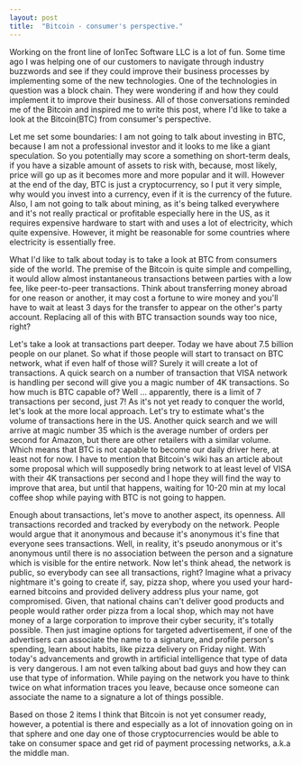 ```yaml
---
layout: post 
title:  "Bitcoin - consumer's perspective."
---
```

Working on the front line of IonTec Software LLC is a lot of fun. 
Some time ago I was helping one of our customers to navigate through 
industry buzzwords and see if they could improve their business 
processes by implementing some of the new technologies. One of the 
technologies in question was a block chain. They were wondering if and 
how they could implement it to improve their business. All of those 
conversations reminded me of the Bitcoin and inspired me to write this 
post, where I'd like to take a look at the Bitcoin(BTC) from consumer's 
perspective.<!--more-->

Let me set some boundaries: I am not going to talk 
about investing in BTC, because I am not a professional investor and it 
looks to me like a giant speculation. So you potentially may score a 
something on short-term deals, if you have a sizable amount of assets to
 risk with, because, most likely, price will go up as it becomes more 
and more popular and it will. However at the end of the day, BTC is just
 a cryptocurrency, so I put it very simple, why would you invest into a 
currency, even if it is the currency of the future. Also, I am not going
 to talk about mining, as it's being talked everywhere and it's not 
really practical or profitable especially here in the US, as it requires
 expensive hardware to start with and uses a lot of electricity, which 
quite expensive. However, it might be reasonable for some countries 
where electricity is essentially free.

What I'd like to talk about today is to take a look at BTC from consumers side of the world. The 
premise of the Bitcoin is quite simple and compelling, it would allow 
almost instantaneous transactions between parties with a low fee, like 
peer-to-peer transactions. Think about transferring money abroad for one
 reason or another, it may cost a fortune to wire money and you'll have 
to wait at least 3 days for the transfer to appear on the other's party 
account. Replacing all of this with BTC transaction sounds way too nice,
 right?

Let's take a look at transactions part deeper. Today we 
have about 7.5 billion people on our planet. So what if those people 
will start to transact on BTC network, what if even half of those will? 
Surely it will create a lot of transactions. A quick search on a number 
of transaction that VISA network is handling per second will give you a 
magic number of 4K transactions. So how much is BTC capable of? Well ...
 apparently, there is a limit of 7 transactions per second, just 7! As 
it's not yet ready to conquer the world, let's look at the more local 
approach. Let's try to estimate what's the volume of transactions here 
in the US. Another quick search and we will arrive at magic number 35 
which is the average number of orders per second for Amazon, but there 
are other retailers with a similar volume. Which means that BTC is not 
capable to become our daily driver here, at least not for now. I have to
 mention that Bitcoin's wiki has an article about some proposal which 
will supposedly bring network to at least level of VISA with their 4K 
transactions per second and I hope they will find the way to improve 
that area, but until that happens, waiting for 10-20 min at my local 
coffee shop while paying with BTC is not going to happen.

Enough about transactions, let's move to another aspect, its openness. All 
transactions recorded and tracked by everybody on the network. People 
would argue that it anonymous and because it's anonymous it's fine that 
everyone sees transactions. Well, in reality, it's pseudo anonymous or 
it's anonymous until there is no association between the person and a 
signature which is visible for the entire network. Now let's think 
ahead, the network is public, so everybody can see all transactions, 
right? Imagine what a privacy nightmare it's going to create if, say, 
pizza shop, where you used your hard-earned bitcoins and provided 
delivery address plus your name, got compromised. Given, that national 
chains can't deliver good products and people would rather order pizza 
from a local shop, which may not have money of a large corporation to 
improve their cyber security, it's totally possible. Then just imagine 
options for targeted advertisement, if one of the advertisers can 
associate the name to a signature, and profile person's spending, learn 
about habits, like pizza delivery on Friday night. With today's 
advancements and growth in artificial intelligence that type of data is 
very dangerous. I am not even talking about bad guys and how they can 
use that type of information. While paying on the network you have to 
think twice on what information traces you leave, because once someone 
can associate the name to a signature a lot of things possible.

Based on those 2 items I think that Bitcoin is not yet consumer ready, 
however, a potential is there and especially as a lot of innovation 
going on in that sphere and one day one of those cryptocurrencies would 
be able to take on consumer space and get rid of payment processing 
networks, a.k.a the middle man.
